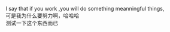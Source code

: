 I say that if you work ,you will do something meanningful things,    
可是我为什么要努力啊，哈哈哈    
测试一下这个东西而已    

